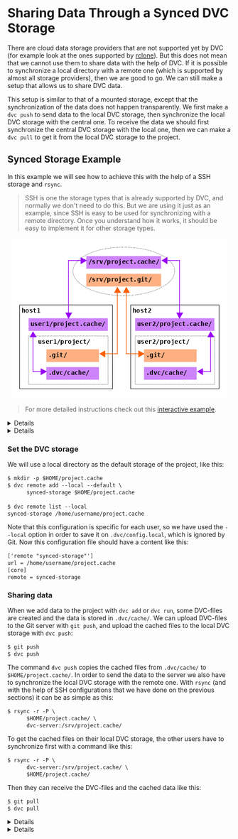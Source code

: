 # Sharing Data Through a Synced DVC Storage

There are cloud data storage providers that are not supported yet by DVC (for
example look at the ones supported by [rclone](https://rclone.org/)). But this
does not mean that we cannot use them to share data with the help of DVC. If it
is possible to synchronize a local directory with a remote one (which is
supported by almost all storage providers), then we are good to go. We can still
make a setup that allows us to share DVC data.

This setup is similar to that of a mounted storage, except that the
synchronization of the data does not happen transparently. We first make a
`dvc push` to send data to the local DVC storage, then synchronize the local DVC
storage with the central one. To receive the data we should first synchronize
the central DVC storage with the local one, then we can make a `dvc pull` to get
it from the local DVC storage to the project.

## Synced Storage Example

In this example we will see how to achieve this with the help of a SSH storage
and `rsync`.

> SSH is one the storage types that is already supported by DVC, and normally we
> don't need to do this. But we are using it just as an example, since SSH is
> easy to be used for synchronizing with a remote directory. Once you understand
> how it works, it should be easy to implement it for other storage types.

<p align="center">
<img src="/static/img/user-guide/data-sharing/synced-storage.png"/>
</p>

> For more detailed instructions check out this
> [interactive example](https://katacoda.com/dvc/courses/examples/synced-storage).

<details>

### Prerequisite: Setup the server

We have to do these configurations on the SSH server:

- Create accounts for each user and add them to groups for accessing the Git
  repository and the DVC storage.
- Create a bare git repository (for example on `/srv/project.git/`) and an empty
  directory for the DVC storage (for example on `/srv/project.cache/`).
- Grant users read/write access to these directories (through the groups).

</details>

<details>

### Prerequisite: Setup each user

When we have to access a SSH server, we definitely want to generate ssh key
pairs and setup the SSH config so that we can access the server without a
password.

Let's assume that for each user we can use the private ssh key
`~/.ssh/dvc-server` to access the server without a password, and we have also
added on `~/.ssh/config` lines like these:

```
Host dvc-server
    HostName host01
    User user1
    IdentityFile ~/.ssh/dvc-server
    IdentitiesOnly yes
```

Here `dvc-server` is the name or alias that we can use for our server, `host01`
can actually be the IP or the FQDN of the server, and `user1` is the username of
the first user on the server.

</details>

### Set the DVC storage

We will use a local directory as the default storage of the project, like this:

```dvc
$ mkdir -p $HOME/project.cache
$ dvc remote add --local --default \
      synced-storage $HOME/project.cache

$ dvc remote list --local
synced-storage /home/username/project.cache
```

Note that this configuration is specific for each user, so we have used the
`--local` option in order to save it on `.dvc/config.local`, which is ignored by
Git. Now this configuration file should have a content like this:

```
['remote "synced-storage"']
url = /home/username/project.cache
[core]
remote = synced-storage
```

### Sharing data

When we add data to the project with `dvc add` or `dvc run`, some DVC-files are
created and the data is stored in `.dvc/cache/`. We can upload DVC-files to the
Git server with `git push`, and upload the cached files to the local DVC storage
with `dvc push`:

```dvc
$ git push
$ dvc push
```

The command `dvc push` copies the cached files from `.dvc/cache/` to
`$HOME/project.cache/`. In order to send the data to the server we also have to
synchronize the local DVC storage with the remote one. With `rsync` (and with
the help of SSH configurations that we have done on the previous sections) it
can be as simple as this:

```dvc
$ rsync -r -P \
      $HOME/project.cache/ \
      dvc-server:/srv/project.cache/
```

To get the cached files on their local DVC storage, the other users have to
synchronize first with a command like this:

```dvc
$ rsync -r -P \
      dvc-server:/srv/project.cache/ \
      $HOME/project.cache/
```

Then they can receive the DVC-files and the cached data like this:

```dvc
$ git pull
$ dvc pull
```

<details>

### Optimization: Deduplicate the storage

For each file that is cached, there is a copy on the workspace, a copy on
`.dvc/cache/`, and another copy on `$HOME/project.cache/` (besides the copy on
the remote storage).

If you have a deduplicating filesystem (like XFS, Btrfs, etc.) then everything
is fine because making copies of the same file does not actually increase the
disk usage. If not, then you can create and mount by loopback a deduplicating
filesystem, and move the project and caches there.

For more detailed instructions check out the
[interactive example](https://katacoda.com/dvc/courses/examples/synced-storage).

</details>

<details>

### Optimization: Automate synchronization steps

Notice that whenever we run `dvc push` we also have to run `rsync`, and before a
`dvc pull` we also have to run `rsync`. This can be automated and simplified by
defining aliases or functions on `~/.bashrc`, which might look like these:

```dvc
push() {
    set -x
    git push
    dvc push
    rsync -rP ~/project.cache/ dvc-server:/srv/project.cache/
    set +x
}

pull() {
    set -x
    git pull
    rsync -rP dvc-server:/srv/project.cache/ ~/project.cache/
    dvc pull
    set +x
}
```

Then, to share code changes and data you just run:

```dvc
$ push
```

And to receive code changes and data you just run:

```dvc
$ pull
```

Another way to make the synchronization transparent to the users is to setup
cron jobs that synchronize periodically the local DVC storage with the central
one.

</details>
